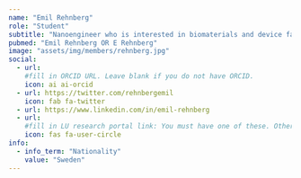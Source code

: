 ```yaml
---
name: "Emil Rehnberg"
role: "Student"
subtitle: "Nanoengineer who is interested in biomaterials and device fabrication"
pubmed: "Emil Rehnberg OR E Rehnberg"
image: "assets/img/members/rehnberg.jpg"
social:
  - url: 
    #fill in ORCID URL. Leave blank if you do not have ORCID.
    icon: ai ai-orcid
  - url: https://twitter.com/rehnbergemil
    icon: fab fa-twitter
  - url: https://www.linkedin.com/in/emil-rehnberg
  - url: 
    #fill in LU research portal link: You must have one of these. Otherwise, leave blank.
    icon: fas fa-user-circle
info:
  - info_term: "Nationality"
    value: "Sweden"
---
```


